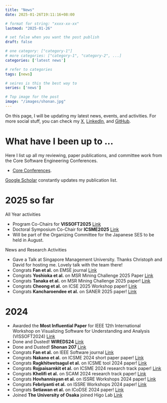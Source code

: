 ```yaml
---
title: "News"
date: 2025-01-26T19:11:16+08:00

# format for string: "xxxx-xx-xx"
lastmod: "2025-01-26"

# set false when you want the post publish
draft: false

# one category: ["category-1"] 
# more categories: ["category-1", "category-2", ...]
categories: ['latest news']

# refer to categories
tags: [news]

# seires is this the best way to 
series: ['news']

# Top image for the post
image: "/images/shonan.jpg"
---
```


<!--more-->
On this page, I will be updating my latest news, events, and activities. 
For more social stuff, you can check my [X](https://x.com/Augaiko), [LinkedIn](https://www.linkedin.com/in/raula-gaikovina-kula-70b75545/), and [GitHub](https://github.com/raux).


# What have I been up to ...
Here I list up all my reviewing, paper publications, and committee work from the Core Software Engineering Conferences.

- [Core Conferences](https://conf.researchr.org/profile/raulakula).

[Google Scholar](https://scholar.google.com.au/citations?hl=en&user=BxUrdQEAAAAJ&view_op=list_works&sortby=pubdate) constantly updates my publication list.

# 2025 so far

All Year activities
- Program Co-Chairs for **VISSOFT2025** [Link](https://vissoft.io/2025/)
- Doctoral Symposium Co-Chair for **ICSME2025** [Link](https://conf.researchr.org/track/icsme-2025/icsme-2025-doctoral-symposium)
- Will be part of the Organizing Committee for the Japanese SES to be held in August.

News and Research Activities
- Gave a Talk at Singapore Management University. Thanks Christoph and David for hosting me. Lovely talk with the team there!
- Congrats **Fan et al.** on EMSE journal [Link](https://link.springer.com/article/10.1007/s10664-024-10599-6)
- Congrats **Yoshioka et al.** on MSR Mining Challenge 2025 Paper [Link](https://2025.msrconf.org/track/msr-2025-mining-challenge)
- Congrats **Tanaka et al.** on MSR Mining Challenge 2025 paper! [Link](https://2025.msrconf.org/track/msr-2025-mining-challenge)
- Congrats **Cheong et al.** on ICSE 2025 Workshop paper! [Link](https://arxiv.org/pdf/2501.09482)
- Congrats **Kancharoendee et al.** on SANER 2025 paper! [Link](https://conf.researchr.org/track/saner-2025/saner-2025-early-research-achievement-era--track)

# 2024 

- Awarded the **Most Influential Paper** for IEEE 12th International Workshop on Visualizing Software for Understanding and Analysis (VISSOFT2024) [Link](https://sel.ist.osaka-u.ac.jp/topics/award_VISSOFT2024_raula/index.html.en) 
- Done and Dusted!  **WIREDS24** [Link](https://wireds2024.github.io/)
- Done and Dusted! **Shonan 207** [Link](https://shonan.nii.ac.jp/seminars/207/)
- Congrats **Fan et al.** on IEEE Software journal [Link](https://ieeexplore.ieee.org/document/10767746)
- Congrats **Nakano et al.** on ICSME 2024 short paper paper! [Link](https://arxiv.org/pdf/2409.12544)
- Congrats **Ragkhitwetsagul et al.** on ICSME tool 2024 paper! [Link](https://arxiv.org/pdf/2408.16452)
- Congrats **Rojpaisarnkit et al.** on ICSME 2024 research track paper! [Link](https://arxiv.org/pdf/2408.02262)
- Congrats **Khelifi et al.** on SCAM 2024 research track paper! [Link](https://ieeexplore.ieee.org/abstract/document/10795351)
- Congrats **Hovhannisyan et al.** on ISSRE Workshops 2024 paper! [Link](https://arxiv.org/pdf/2410.05992)
- Congrats **Febriyanti et al.** on ISSRE Workshops 2024 paper! [Link](https://arxiv.org/pdf/2410.05683)
- Congrats **Setiawan et al.** on ICoDSE 2024 paper! [Link](https://ieeexplore.ieee.org/abstract/document/10829876)
- Joined **The University of Osaka** joined Higo Lab [Link](https://sel.ist.osaka-u.ac.jp/)
